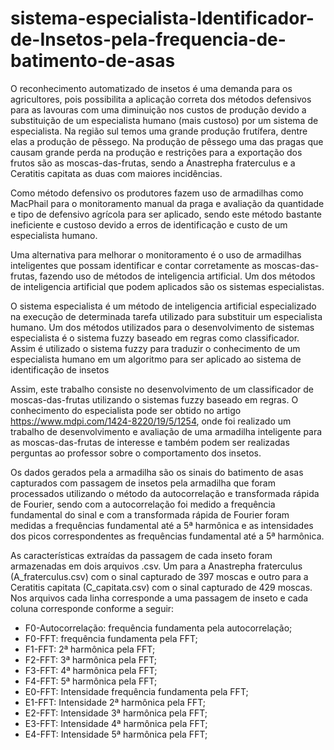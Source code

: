 # sistema-especialista-Identificador-de-Insetos-pela-frequencia-de-batimento-de-asas

O reconhecimento automatizado de insetos é uma demanda para os agricultores, pois possibilita a aplicação correta dos métodos defensivos para as lavouras com uma diminuição nos custos de produção devido a substituição de um especialista humano (mais custoso) por um sistema de especialista. Na região sul temos uma grande produção frutífera, dentre elas a produção de pêssego. Na produção de pêssego uma das pragas que causam grande perda na produção e restrições para a exportação dos frutos são as moscas-das-frutas, sendo a Anastrepha fraterculus e a Ceratitis capitata as duas com maiores incidências.

Como método defensivo os produtores fazem uso de armadilhas como MacPhail para o monitoramento manual da praga e avaliação da quantidade e tipo de defensivo agrícola para ser aplicado, sendo este método bastante ineficiente e custoso devido a erros de identificação e custo de um especialista humano.

Uma alternativa para melhorar o monitoramento é o uso de armadilhas inteligentes que possam identificar e contar corretamente as moscas-das-frutas, fazendo uso de métodos de inteligencia artificial. Um dos métodos de inteligencia artificial que podem aplicados são os sistemas especialistas.

O sistema especialista é um método de inteligencia artificial especializado na execução de determinada tarefa utilizado para substituir um especialista humano. Um dos métodos utilizados para o desenvolvimento de sistemas especialista é o sistema fuzzy baseado em regras como classificador. Assim é utilizado o sistema fuzzy para traduzir o conhecimento de um especialista humano em um algoritmo para ser aplicado ao sistema de identificação de insetos 

Assim, este trabalho consiste no desenvolvimento de um classificador de moscas-das-frutas utilizando o sistemas fuzzy baseado em regras. O conhecimento do especialista pode ser obtido no artigo https://www.mdpi.com/1424-8220/19/5/1254, onde foi realizado um trabalho de desenvolvimento e avaliação de uma armadilha inteligente para as moscas-das-frutas de interesse e também podem ser realizadas perguntas ao professor sobre o comportamento dos insetos.

Os dados gerados pela a armadilha são os sinais do batimento de asas capturados com passagem de insetos pela armadilha que foram processados utilizando o método da autocorrelação e transformada rápida de Fourier, sendo com a autocorrelação foi medido a frequência fundamental do sinal e com a transformada rápida de Fourier foram medidas a frequências fundamental até a 5ª harmônica e as intensidades dos picos correspondentes as frequências fundamental até a 5ª harmônica.

As características extraídas da passagem de cada inseto foram armazenadas em dois arquivos .csv. Um para a Anastrepha fraterculus (A_fraterculus.csv) com o sinal capturado de 397 moscas e outro para a Ceratitis capitata (C_capitata.csv) com o sinal capturado de 429 moscas. Nos arquivos cada linha corresponde a uma passagem de inseto e cada coluna corresponde conforme a seguir:


- F0-Autocorrelação: frequência fundamenta pela autocorrelação;
- F0-FFT: frequência fundamenta pela FFT;
- F1-FFT: 2ª harmônica pela FFT;
- F2-FFT: 3ª harmônica pela FFT;
- F3-FFT: 4ª harmônica pela FFT;
- F4-FFT: 5ª harmônica pela FFT;
- E0-FFT: Intensidade frequência fundamenta pela FFT;
- E1-FFT: Intensidade 2ª harmônica pela FFT;
- E2-FFT: Intensidade 3ª harmônica pela FFT;
- E3-FFT: Intensidade 4ª harmônica pela FFT;
- E4-FFT: Intensidade 5ª harmônica pela FFT;
